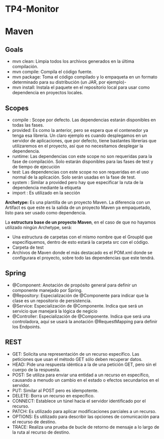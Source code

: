 # TP4-Monitor

# Maven
## Goals

- mvn clean: Limpia todos los archivos generados en la última compilación.
- mvn compile: Compila el código fuente.
- mvn package: Toma el código compilado y lo empaqueta en un formato determinado para su distribución (un JAR, por ejemplo)-
- mvn install: Instala el paquete en el repositorio local para usar como dependencia en proyectos locales.

## Scopes

- compile : Scope por defecto. Las dependencias estarán disponibles en todas las fases.
- provided: Es como la anterior, pero se espera que el contenedor ya tenga esa libreria. Un claro ejemplo es cuando desplegamos en un servidor de aplicaciones, que por defecto, tiene bastantes librerías que utilizaremos en el proyecto, así que no necesitamos desplegar la dependencia.
- runtime: Las dependencias con este scope no son requeridas para la fase de compilación.
Solo estarán disponibles para las fases de test y de tiempo de ejecución
- test:  Las dependencias con este scope no son requeridas en el uso normal de la aplicación. Solo serán usadas en la fase de test.
- system : Similar a provided pero hay que especificar la ruta de la dependencia mediante la etiqueta <systemPath>
- import : Es utilizado en la sección <dependencyManagment>

**Archetype:** Es una plantilla de un proyecto Maven. La diferencia con un Artifact es que este es la salida de un proyecto Maven ya empaquetado, listo para ser usado como dependencia.

La **estructura base de un proyecto Maven**, en el caso de que no hayamos utilizado ningún Archetype, será:
- Una estructura de carpetas con el mismo nombre que el GroupId que especifiquemos, dentro de esto estará la carpeta src con el código.
- Carpeta de test
- Archivos de Maven donde el más destacado es el POM.xml donde se configurara el proyecto, sobre todo las dependencias que este tendrá.

## Spring
- @Component: Anotación de propósito general para definir un componente manejado por Spring.
- @Repository: Especialización de @Componente para indicar que la clase es un repositorio de persistencia.
- @Service: Especialización de @Componente. Indica que será un servicio que manejará la lógica de negicio
- @Controller: Especialización de @Componente. Indica que será una controladora, aquí se usará la anotación @RequestMapping para definir los Endpoints.

## REST
- GET: Solicita una representación de un recurso específico.
Las peticiones que usan el método GET sólo deben recuperar datos.
- HEAD: Pide una respuesta idéntica a la de una petición GET, pero sin el cuerpo de la respuesta.
- POST: Se utiliza para enviar una entidad a un recurso en específico, causando a menudo un cambio en el estado o efectos secundarios en el servidor.
- PUT: Similar al POST pero es idempotente.
- DELETE: Borra un recurso en específico.
- CONNECT: Establece un túnel hacia el servidor identificado por el recurso.
- PATCH: Es utilizado para aplicar modificaciones parciales a un recurso.
- OPTIONS: Es utilizado para describir las opciones de comunicación para el recurso de destino.
- TRACE: Realiza una prueba de bucle de retorno de mensaje a lo largo de la ruta al recurso de destino.
